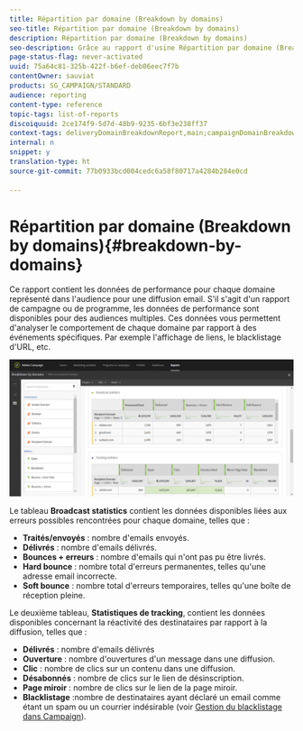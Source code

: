 ```yaml
---
title: Répartition par domaine (Breakdown by domains)
seo-title: Répartition par domaine (Breakdown by domains)
description: Répartition par domaine (Breakdown by domains)
seo-description: Grâce au rapport d'usine Répartition par domaine (Breakdown by domains), découvrez les données de performance de vos diffusions selon chaque domaine de votre client.
page-status-flag: never-activated
uuid: 75a64c81-325b-422f-b6ef-deb06eec7f7b
contentOwner: sauviat
products: SG_CAMPAIGN/STANDARD
audience: reporting
content-type: reference
topic-tags: list-of-reports
discoiquuid: 2ce174f9-5d7d-48b9-9235-6bf3e238ff37
context-tags: deliveryDomainBreakdownReport,main;campaignDomainBreakdownReport,main;programDomainBreakdownReport,main
internal: n
snippet: y
translation-type: ht
source-git-commit: 77b0933bcd004cedc6a58f80717a4284b284e0cd

---
```



# Répartition par domaine (Breakdown by domains){#breakdown-by-domains}

Ce rapport contient les données de performance pour chaque domaine représenté dans l'audience pour une diffusion email. S'il s'agit d'un rapport de campagne ou de programme, les données de performance sont disponibles pour des audiences multiples. Ces données vous permettent d'analyser le comportement de chaque domaine par rapport à des événements spécifiques. Par exemple l'affichage de liens, le blacklistage d'URL, etc.

![](assets/delivery_reports_6.png)

Le tableau **Broadcast statistics** contient les données disponibles liées aux erreurs possibles rencontrées pour chaque domaine, telles que :

* **Traités/envoyés** : nombre d'emails envoyés.
* **Délivrés** : nombre d'emails délivrés.
* **Bounces + erreurs** : nombre d'emails qui n'ont pas pu être livrés.
* **Hard bounce** : nombre total d'erreurs permanentes, telles qu'une adresse email incorrecte.
* **Soft bounce** : nombre total d'erreurs temporaires, telles qu'une boîte de réception pleine.

Le deuxième tableau, **Statistiques de tracking**, contient les données disponibles concernant la réactivité des destinataires par rapport à la diffusion, telles que :

* **Délivrés** : nombre d'emails délivrés
* **Ouverture** : nombre d'ouvertures d'un message dans une diffusion.
* **Clic** : nombre de clics sur un contenu dans une diffusion.
* **Désabonnés** : nombre de clics sur le lien de désinscription.
* **Page miroir** : nombre de clics sur le lien de la page miroir.
* **Blacklistage** :nombre de destinataires ayant déclaré un email comme étant un spam ou un courrier indésirable (voir [Gestion du blacklistage dans Campaign](../../audiences/using/about-opt-in-and-opt-out-in-campaign.md)).

